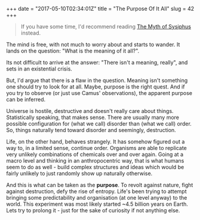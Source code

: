 +++
date = "2017-05-10T02:34:01Z"
title = "The Purpose Of It All"
slug = 42
+++

> If you have some time, I'd recommend reading [The Myth of
> Sysiphus](https://www.goodreads.com/book/show/11987.The_Myth_of_Sisyphus_and_Other_Essays?ac=1&from_search=true)
> instead.

The mind is free, with not much to worry about and starts to wander. It lands on
the question: "What is the meaning of it all?".

Its not difficult to arrive at the answer: "There isn't a meaning, really", and
sets in an existential crisis.

But, I'd argue that there is a flaw in the question. Meaning isn't something one
should try to look for at all. Maybe, purpose is the right quest. And if you try
to observe (or just use Camus' observations), the apparent purpose can be
inferred.

Universe is hostile, destructive and doesn't really care about things.
Statistically speaking, that makes sense. There are usually many more possible
configuration for (what we call) disorder than (what we call) order. So, things
naturally tend toward disorder and seemingly, destruction.

Life, on the other hand, behaves strangely. It has somehow figured out a way to,
in a limited sense, continue order. Organisms are able to replicate very
unlikely combinations of chemicals over and over again. Going at a macro level
and thinking in an anthropocentric way, that is what humans seem to do as well -
build complex structures and ideas which would be fairly unlikely to just
randomly show up naturally otherwise.

And this is what can be taken as the **purpose**. To revolt against nature,
fight against destruction, defy the rise of entropy. Life's been trying to
attempt bringing some predictability and organisation (at one level anyway) to
the world. This experiment was most likely started ~4.5 billion years on Earth.
Lets try to prolong it - just for the sake of curiosity if not anything else.
